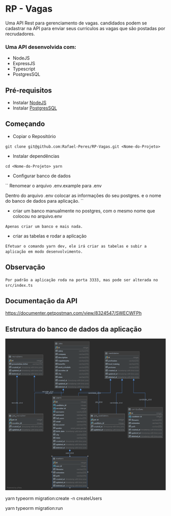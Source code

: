 # RP - Vagas

Uma API Rest para gerenciamento de vagas. candidados podem se cadastrar na API para enviar seus curriculos as vagas que são postadas por recrudadores.

### Uma API desenvolvida com:

- NodeJS
- ExpressJS
- Typescript
- PostgresSQL

## Pré-requisitos

- Instalar [NodeJS](https://nodejs.org/en/)
- Instalar [PostgresSQL](https://www.postgresql.org/)

## Começando

- Copiar o Repositório

`git clone git@github.com:Rafael-Peres/RP-Vagas.git <Nome-do-Projeto>`

- Instalar dependências

`cd <Nome-do-Projeto> yarn`

- Configurar banco de dados

``
Renomear o arquivo .env.example para .env

Dentro do arquivo .env colocar as informações do seu postgres. e o nome do banco de dados para aplicação.
``

- criar um banco manualmente no postgres, com o mesmo nome que colocou no arquivo.env

`Apenas criar um banco e mais nada.`

- criar as tabelas e rodar a aplicação

`Efetuar o comando yarn dev, ele irá criar as tabelas e subir a aplicação em modo desenvolvimento.`

## Observação

`Por padrão a aplicação roda na porta 3333, mas pode ser alterada no src/index.ts`

## Documentação da API

https://documenter.getpostman.com/view/8324547/SWECWFPh

## Estrutura do banco de dados da aplicação

![public](/public.png)

yarn typeorm migration:create -n createUsers

yarn typeorm migration:run
